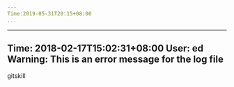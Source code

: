 ```yaml
---
Time:2019-05-31T20:15+08:00
...
```

---
Time: 2018-02-17T15:02:31+08:00
User: ed
Warning:
     This is an error message for the log file
---




gitskill
